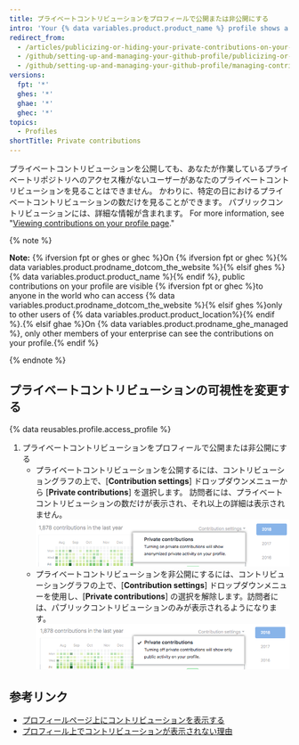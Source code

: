 ```yaml
---
title: プライベートコントリビューションをプロフィールで公開または非公開にする
intro: 'Your {% data variables.product.product_name %} profile shows a graph of your repository contributions over the past year. You can choose to show anonymized activity from {% ifversion fpt or ghes or ghec %}private and internal{% else %}private{% endif %} repositories{% ifversion fpt or ghes or ghec %} in addition to the activity from public repositories{% endif %}.'
redirect_from:
  - /articles/publicizing-or-hiding-your-private-contributions-on-your-profile
  - /github/setting-up-and-managing-your-github-profile/publicizing-or-hiding-your-private-contributions-on-your-profile
  - /github/setting-up-and-managing-your-github-profile/managing-contribution-graphs-on-your-profile/publicizing-or-hiding-your-private-contributions-on-your-profile
versions:
  fpt: '*'
  ghes: '*'
  ghae: '*'
  ghec: '*'
topics:
  - Profiles
shortTitle: Private contributions
---
```


プライベートコントリビューションを公開しても、あなたが作業しているプライベートリポジトリへのアクセス権がないユーザーがあなたのプライベートコントリビューションを見ることはできません。 かわりに、特定の日におけるプライベートコントリビューションの数だけを見ることができます。 パブリックコントリビューションには、詳細な情報が含まれます。 For more information, see "[Viewing contributions on your profile page](/articles/viewing-contributions-on-your-profile-page)."

{% note %}

**Note:** {% ifversion fpt or ghes or ghec %}On {% ifversion fpt or ghec %}{% data variables.product.prodname_dotcom_the_website %}{% elsif ghes %}{% data variables.product.product_name %}{% endif %}, public contributions on your profile are visible {% ifversion fpt or ghec %}to anyone in the world who can access {% data variables.product.prodname_dotcom_the_website %}{% elsif ghes %}only to other users of {% data variables.product.product_location%}{% endif %}.{% elsif ghae %}On {% data variables.product.prodname_ghe_managed %}, only other members of your enterprise can see the contributions on your profile.{% endif %}

{% endnote %}

## プライベートコントリビューションの可視性を変更する

{% data reusables.profile.access_profile %}
1. プライベートコントリビューションをプロフィールで公開または非公開にする
    - プライベートコントリビューションを公開するには、コントリビューショングラフの上で、[**Contribution settings**] ドロップダウンメニューから [**Private contributions**] を選択します。 訪問者には、プライベートコントリビューションの数だけが表示され、それ以上の詳細は表示されません。 ![[Contribution settings] メニューで、訪問者がプライベートコントリビューションを見られるようにする](/assets/images/help/profile/private-contributions-on.png)
    - プライベートコントリビューションを非公開にするには、コントリビューショングラフの上で、[**Contribution settings**] ドロップダウンメニューを使用し、[**Private contributions**] の選択を解除します。訪問者には、パブリックコントリビューションのみが表示されるようになります。 ![[Contribution settings] メニューで、訪問者がプライベートコントリビューションを見られるようにする](/assets/images/help/profile/private-contributions-off.png)

## 参考リンク

- [プロフィールページ上にコントリビューションを表示する](/articles/viewing-contributions-on-your-profile-page)
- [プロフィール上でコントリビューションが表示されない理由](/articles/why-are-my-contributions-not-showing-up-on-my-profile)
